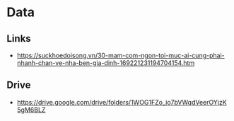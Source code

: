 
# Data 

## Links  
- https://suckhoedoisong.vn/30-mam-com-ngon-toi-muc-ai-cung-phai-nhanh-chan-ve-nha-ben-gia-dinh-169221231194704154.htm

## Drive 
- https://drive.google.com/drive/folders/1WOG1FZo_io7bVWqdVeerOYjzK5gM6BLZ 
